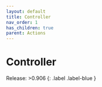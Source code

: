 ```yaml
---
layout: default
title: Controller
nav_order: 1
has_children: true
parent: Actions
---
```

# Controller

Release: >0.906
{: .label .label-blue }
